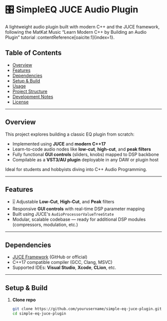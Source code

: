 # 🎛️ SimpleEQ JUCE Audio Plugin

A lightweight audio plugin built with modern C++ and the JUCE framework, following the MatKat Music “Learn Modern C++ by Building an Audio Plugin” tutorial :contentReference[oaicite:1]{index=1}.

## Table of Contents

- [Overview](#overview)  
- [Features](#features)  
- [Dependencies](#dependencies)  
- [Setup & Build](#setup--build)  
- [Usage](#usage)  
- [Project Structure](#project-structure)  
- [Development Notes](#development-notes)  
- [License](#license)

---

## Overview

This project explores building a classic EQ plugin from scratch:

- Implemented using **JUCE** and **modern C++17**
- Learn-to-code audio nodes like **low-cut**, **high-cut**, and **peak filters**
- Fully functional **GUI controls** (sliders, knobs) mapped to DSP backbone
- Compilable as a **VST3/AU plugin** deployable in any DAW or plugin host

Ideal for students and hobbyists diving into C++ Audio Programming.

---

## Features

- 🎚️ Adjustable **Low-Cut**, **High-Cut**, and **Peak** filters  
- Responsive **GUI controls** with real-time DSP parameter mapping  
- Built using JUCE's `AudioProcessorValueTreeState`  
- Modular, scalable codebase — ready for additional DSP modules (compressors, modulation, etc.)

---

## Dependencies

- [JUCE Framework](https://juce.com) (GitHub or official)  
- C++17 compatible compiler (GCC, Clang, MSVC)  
- Supported IDEs: **Visual Studio**, **Xcode**, **CLion**, etc.

---

## Setup & Build

1. **Clone repo**  
   ```bash
   git clone https://github.com/yourusername/simple-eq-juce-plugin.git
   cd simple-eq-juce-plugin

